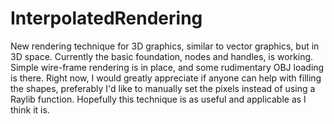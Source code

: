 # InterpolatedRendering
New rendering technique for 3D graphics, similar to vector graphics, but in 3D space.
Currently the basic foundation, nodes and handles, is working. Simple wire-frame rendering is in place, and some rudimentary OBJ loading is there.
Right now, I would greatly appreciate if anyone can help with filling the shapes, preferably I'd like to manually set the pixels instead of using a Raylib function.
Hopefully this technique is as useful and applicable as I think it is.
